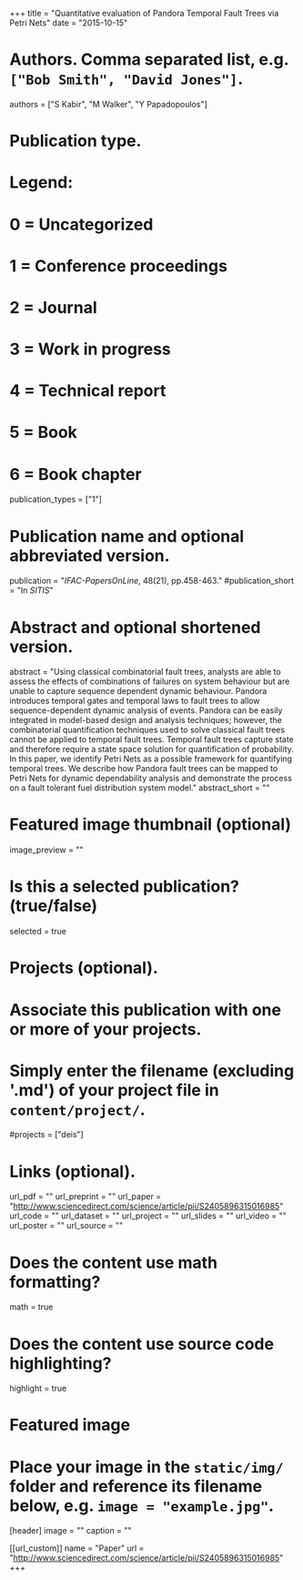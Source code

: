 +++
title = "Quantitative evaluation of Pandora Temporal Fault Trees via Petri Nets"
date = "2015-10-15"

# Authors. Comma separated list, e.g. `["Bob Smith", "David Jones"]`.
authors = ["S Kabir", "M Walker", "Y Papadopoulos"]

# Publication type.
# Legend:
# 0 = Uncategorized
# 1 = Conference proceedings
# 2 = Journal
# 3 = Work in progress
# 4 = Technical report
# 5 = Book
# 6 = Book chapter
publication_types = ["1"]

# Publication name and optional abbreviated version.
publication = "*IFAC-PapersOnLine*, 48(21), pp.458-463."
#publication_short = "In *SITIS*"

# Abstract and optional shortened version.
abstract = "Using classical combinatorial fault trees, analysts are able to assess the effects of combinations of failures on system behaviour but are unable to capture sequence dependent dynamic behaviour. Pandora introduces temporal gates and temporal laws to fault trees to allow sequence-dependent dynamic analysis of events. Pandora can be easily integrated in model-based design and analysis techniques; however, the combinatorial quantification techniques used to solve classical fault trees cannot be applied to temporal fault trees. Temporal fault trees capture state and therefore require a state space solution for quantification of probability. In this paper, we identify Petri Nets as a possible framework for quantifying temporal trees. We describe how Pandora fault trees can be mapped to Petri Nets for dynamic dependability analysis and demonstrate the process on a fault tolerant fuel distribution system model."
abstract_short = ""

# Featured image thumbnail (optional)
image_preview = ""

# Is this a selected publication? (true/false)
selected = true

# Projects (optional).
#   Associate this publication with one or more of your projects.
#   Simply enter the filename (excluding '.md') of your project file in `content/project/`.
#projects = ["deis"]

# Links (optional).
url_pdf = ""
url_preprint = ""
url_paper = "http://www.sciencedirect.com/science/article/pii/S2405896315016985"
url_code = ""
url_dataset = ""
url_project = ""
url_slides = ""
url_video = ""
url_poster = ""
url_source = ""

# Does the content use math formatting?
math = true

# Does the content use source code highlighting?
highlight = true

# Featured image
# Place your image in the `static/img/` folder and reference its filename below, e.g. `image = "example.jpg"`.
[header]
image = ""
caption = ""

[[url_custom]]
    name = "Paper"
    url = "http://www.sciencedirect.com/science/article/pii/S2405896315016985"
+++
